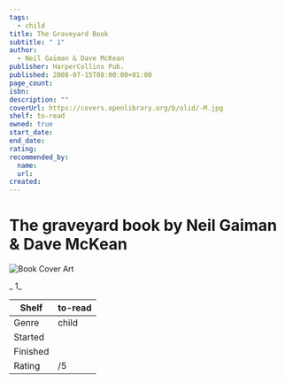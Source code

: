 ```yaml
---
tags:
  - child
title: The Graveyard Book
subtitle: " 1"
author:
  - Neil Gaiman & Dave McKean
publisher: HarperCollins Pub.
published: 2008-07-15T08:00:00+01:00
page_count:
isbn:
description: ""
coverUrl: https://covers.openlibrary.org/b/olid/-M.jpg
shelf: to-read
owned: true
start_date:
end_date:
rating:
recommended_by:
  name:
  url:
created:
---
```


# The graveyard book by Neil Gaiman & Dave McKean

![Book Cover Art](https://covers.openlibrary.org/b/olid/-M.jpg)

_ 1_

| Shelf | to-read |
| --- | --- |
| Genre | child |
| Started |  |
| Finished |  |
| Rating | /5 |


